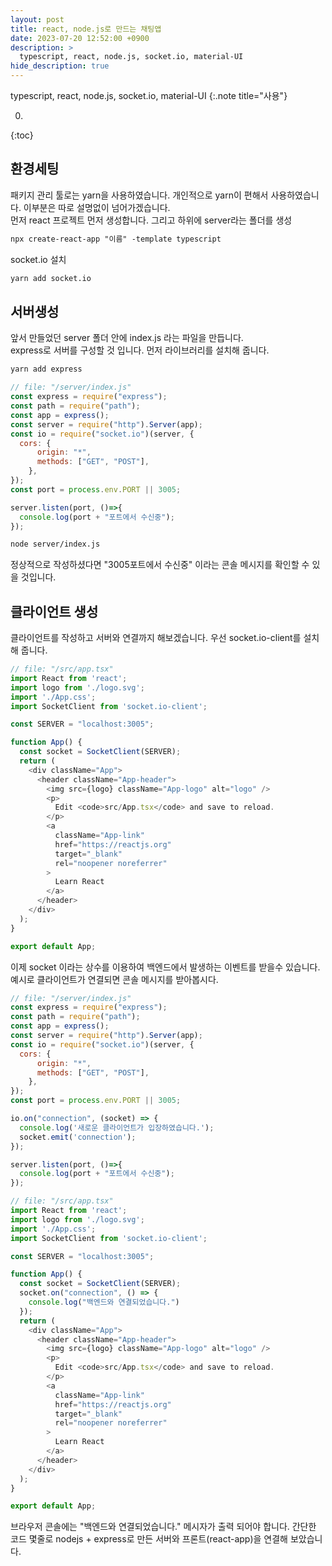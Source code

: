 ```yaml
---
layout: post
title: react, node.js로 만드는 채팅앱
date: 2023-07-20 12:52:00 +0900
description: >
  typescript, react, node.js, socket.io, material-UI
hide_description: true
---
```


typescript, react, node.js, socket.io, material-UI
{:.note title="사용"}

0. 
{:toc}

## 환경세팅

패키지 관리 툴로는 yarn을 사용하였습니다. 개인적으로 yarn이 편해서 사용하였습니다. 이부분은 따로 설명없이 넘어가겠습니다.<br/>
먼저 react 프로젝트 먼저 생성합니다. 그리고 하위에 server라는 폴더를 생성

~~~markdown
npx create-react-app "이름" -template typescript
~~~

socket.io 설치

~~~markdown
yarn add socket.io
~~~

## 서버생성

앞서 만들었던 server 폴더 안에 index.js 라는 파일을 만듭니다.<br/>
express로 서버를 구성할 것 입니다. 먼저 라이브러리를 설치해 줍니다.

~~~markdown
yarn add express 
~~~

~~~js
// file: "/server/index.js"          
const express = require("express");
const path = require("path");
const app = express();
const server = require("http").Server(app);
const io = require("socket.io")(server, {
  cors: {
      origin: "*",
      methods: ["GET", "POST"],
    },
}); 
const port = process.env.PORT || 3005;

server.listen(port, ()=>{
  console.log(port + "포트에서 수신중");
});
~~~

~~~markdown
node server/index.js
~~~

정상적으로 작성하셨다면 "3005포트에서 수신중" 이라는 콘솔 메시지를 확인할 수 있을 것입니다.

## 클라이언트 생성

클라이언트를 작성하고 서버와 연결까지 해보겠습니다. 우선 socket.io-client를 설치해 줍니다.

~~~js
// file: "/src/app.tsx"
import React from 'react';
import logo from './logo.svg';
import './App.css';
import SocketClient from 'socket.io-client';

const SERVER = "localhost:3005";

function App() {
  const socket = SocketClient(SERVER);
  return (
    <div className="App">
      <header className="App-header">
        <img src={logo} className="App-logo" alt="logo" />
        <p>
          Edit <code>src/App.tsx</code> and save to reload.
        </p>
        <a
          className="App-link"
          href="https://reactjs.org"
          target="_blank"
          rel="noopener noreferrer"
        >
          Learn React
        </a>
      </header>
    </div>
  );
}

export default App;
~~~

이제 socket 이라는 상수를 이용하여 백엔드에서 발생하는 이벤트를 받을수 있습니다.<br/>
예시로 클라이언트가 연결되면 콘솔 메시지를 받아봅시다.

~~~js
// file: "/server/index.js"
const express = require("express");
const path = require("path");
const app = express();
const server = require("http").Server(app);
const io = require("socket.io")(server, {
  cors: {
      origin: "*",
      methods: ["GET", "POST"],
    },
}); 
const port = process.env.PORT || 3005;

io.on("connection", (socket) => {
  console.log('새로운 클라이언트가 입장하였습니다.');
  socket.emit('connection');
});

server.listen(port, ()=>{
  console.log(port + "포트에서 수신중");
});
~~~

~~~js
// file: "/src/app.tsx"
import React from 'react';
import logo from './logo.svg';
import './App.css';
import SocketClient from 'socket.io-client';

const SERVER = "localhost:3005";

function App() {
  const socket = SocketClient(SERVER);
  socket.on("connection", () => {
    console.log("백엔드와 연결되었습니다.")
  });
  return (
    <div className="App">
      <header className="App-header">
        <img src={logo} className="App-logo" alt="logo" />
        <p>
          Edit <code>src/App.tsx</code> and save to reload.
        </p>
        <a
          className="App-link"
          href="https://reactjs.org"
          target="_blank"
          rel="noopener noreferrer"
        >
          Learn React
        </a>
      </header>
    </div>
  );
}

export default App;
~~~

브라우저 콘솔에는 "백엔드와 연결되었습니다." 메시자가 출력 되어야 합니다.
간단한 코드 몇줄로 nodejs + express로 만든 서버와 프론트(react-app)을 연결해 보았습니다.